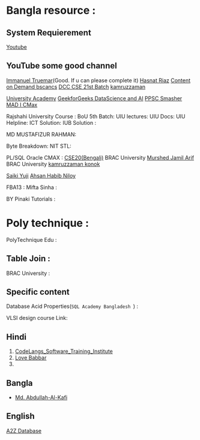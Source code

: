 # Bangla resource : 

## System Requierement 
[Youtube](https://www.youtube.com/watch?v=TU61PsnVNlo&list=PLqqgU0PuY-K1E2j1A8dC34y0dVaCr0pXw)

## YouTube some good channel
[Immanuel Truemar](https://www.youtube.com/watch?v=i7iugcmrBJ8&list=PLXPbT_PYOiRipfX8zrv_9EpnSOpK9P__j)(Good. If u can please complete it)
[Hasnat Riaz](https://www.youtube.com/@hasnatriaz4177/videos)
[Content on Demand ](https://www.youtube.com/watch?v=snZWnWUOEZ4&list=PLW7fU_8SZVrt7ztQmsRbcpid-7vSq6Yu5&index=2)
[bscancs](https://www.youtube.com/watch?v=DvY8FiZfYE8 )
[DCC CSE 21st Batch](https://www.youtube.com/@dcccse21stbatch61/playlists)
[kamruzzaman](https://www.youtube.com/@kamruzzamankonok6417/search?query=CSE-313)

[University Academy](https://www.youtube.com/watch?v=u1y3INqT84o&list=PL-JvKqQx2AtdMoxNiK4p7jomyAxgayJlC)
[GeekforGeeks DataScience and AI](https://www.youtube.com/watch?v=7txyDsj-0Lk )
[PPSC Smasher](https://www.youtube.com/watch?v=dnkMpKhVBjA)
[MAD I ](https://www.youtube.com/watch?v=QqpN6JDjixQ )
[CMax](https://www.youtube.com/watch?v=h3-g_sUyqqk&list=PLdMnODUFlKOK1Y2EHE6FUMGNsG6PQAmfQ&index=5)

Rajshahi University Course : [](https://www.youtube.com/@shamimahmad4182/playlists)
BoU 5th Batch:[](https://www.youtube.com/watch?v=xX1KcCUk3XM&list=PL66OrBsAMhKiaYWE1CPjxwLTXU5h2x5R5&index=4)
UIU lectures: [](https://www.youtube.com/watch?v=c2sQn-MZElI&list=PLBmOkSoNo9eZCEzaOys0mP_xz8dBkGpoL&index=2)
UIU Docs:[](https://www.youtube.com/@uiudoc7997/playlists)
UIU Helpline:[](https://www.youtube.com/@uiuhelpline/playlists)
ICT Solution:[](https://www.youtube.com/@easyictsolution4298/search?query=dbms)
IUB Solution  : [](https://www.youtube.com/@iubsolution/playlists)

MD MUSTAFIZUR RAHMAN: [](https://www.youtube.com/@mdmustafizurrahman/playlists)

Byte Breakdown: [](https://www.youtube.com/watch?v=wJh0iFZl_90&list=PLepRVAscJb6gQ4ffdc0DXChUV9MJeDmEp)
NIT STL:[](https://www.youtube.com/@TODTESTNIITSLTTraining/search?query=PLSQL)

PL/SQL  Oracle[](https://www.youtube.com/watch?v=c2U5TxkI2iM&list=PLJH-yZnnY308r4uidBbmEXG0uOypkLQ-V)
CMAX : [](https://www.youtube.com/watch?v=q9SovFnB_Lc&list=PLdMnODUFlKOK1Y2EHE6FUMGNsG6PQAmfQ)
[CSE20(Bengali)](https://www.youtube.com/@CSE20Bengali/playlists)
BRAC University    [Murshed Jamil Arif ](https://www.youtube.com/watch?v=ZAS3ygUr6jQ&list=PLbrkVe8jT_YwMhF4TWw1Q9ETFrUIYjOPM)
BRAC University   [ kamruzzaman konok](https://www.youtube.com/@kamruzzamankonok6417/search?query=313)

 [Saiki Yuji](https://www.youtube.com/@sakaiyuji2664/playlists)
[Ahsan Habib Niloy](https://www.youtube.com/@AhashanHabibNiloy/playlists)



FBA13 :[](https://www.youtube.com/watch?v=yZ8wXHo43To&list=PLCh3_NUqW7_Iyu54X7PPPU9iWsgr7iIPn)
Mifta Sinha : [](https://www.youtube.com/watch?v=Pbk8-nd1bsA&list=PLW1OMpQZxu7yzSiLA3HQRlyOYE99PsW2L)


BY Pinaki Tutorials : [](https://www.youtube.com/playlist?list=PL4x0v29DZ2pCYEa9s3r5zWrFYIxGivlEC)

# Poly technique :
PolyTechnique Edu :[](https://www.youtube.com/watch?v=HQF_J8EmL48&list=PLaKhCRbzWGx44YX1H8rqDYJMXgw8uMbB-&index=1)

## Table Join : 
BRAC University : [](https://youtu.be/DPBk2OVN5JA?si=GvFvC5IMvh0JsKPG)

## Specific content
Database Acid Properties(`SQL Academy Bangladesh `) :[](https://www.youtube.com/watch?v=XZhfcEmkW44&list=PLkuRc9wIe4FXlv50i7EVlopfW5-7YDnWe)


VLSI design course Link: [](https://docs.google.com/forms/d/e/1FAIpQLSfWGFtu2KePTKXoN0PCk449pj2P1aIXSXcIO-2djcV1NrxG4Q/viewform)


## Hindi 
1. [ CodeLangs_Software_Training_Institute ](https://www.youtube.com/@codelangs/playlists)
2. [Love Babbar](https://www.youtube.com/playlist?list=PLDzeHZWIZsTpukecmA2p5rhHM14bl2dHU)
3. 

## Bangla 
- [Md. Abdullah-Al-Kafi](https://www.youtube.com/@CompilationError/playlists)

## English
[A2Z Database](https://www.youtube.com/@databasesa2z75/search?query=Database%20Management%20System%20)
